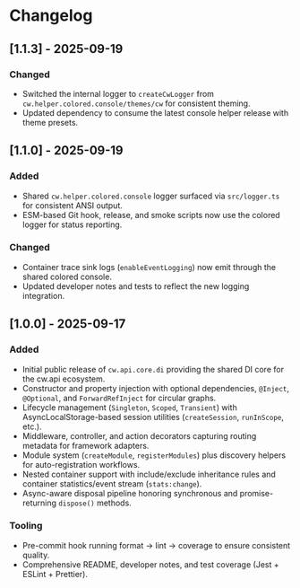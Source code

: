 # Changelog

## [1.1.3] - 2025-09-19
### Changed
- Switched the internal logger to `createCwLogger` from `cw.helper.colored.console/themes/cw` for consistent theming.
- Updated dependency to consume the latest console helper release with theme presets.

## [1.1.0] - 2025-09-19
### Added
- Shared `cw.helper.colored.console` logger surfaced via `src/logger.ts` for consistent ANSI output.
- ESM-based Git hook, release, and smoke scripts now use the colored logger for status reporting.

### Changed
- Container trace sink logs (`enableEventLogging`) now emit through the shared colored console.
- Updated developer notes and tests to reflect the new logging integration.

## [1.0.0] - 2025-09-17
### Added
- Initial public release of `cw.api.core.di` providing the shared DI core for the cw.api ecosystem.
- Constructor and property injection with optional dependencies, `@Inject`, `@Optional`, and `ForwardRefInject` for circular graphs.
- Lifecycle management (`Singleton`, `Scoped`, `Transient`) with AsyncLocalStorage-based session utilities (`createSession`, `runInScope`, etc.).
- Middleware, controller, and action decorators capturing routing metadata for framework adapters.
- Module system (`createModule`, `registerModules`) plus discovery helpers for auto-registration workflows.
- Nested container support with include/exclude inheritance rules and container statistics/event stream (`stats:change`).
- Async-aware disposal pipeline honoring synchronous and promise-returning `dispose()` methods.

### Tooling
- Pre-commit hook running format → lint → coverage to ensure consistent quality.
- Comprehensive README, developer notes, and test coverage (Jest + ESLint + Prettier).

